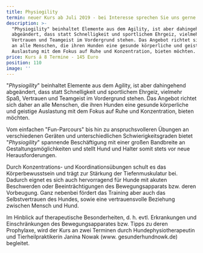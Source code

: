 ```yaml
---
title: Physiogility
termin: neuer Kurs ab Juli 2019 - bei Interesse sprechen Sie uns gerne an!
description: >-
  "Physiogility" beinhaltet Elemente aus dem Agility, ist aber dahingehend
  abgeändert, dass statt Schnelligkeit und sportlichem Ehrgeiz, vielmehr Spaß,
  Vertrauen und Teamgeist im Vordergrund stehen. Das Angebot richtet sich daher
  an alle Menschen, die ihren Hunden eine gesunde körperliche und geistige
  Auslastung mit dem Fokus auf Ruhe und Konzentration, bieten möchten.
price: Kurs á 8 Termine - 145 Euro
position: 110
image: ''
---
```

"_Physiogility_" beinhaltet Elemente aus dem Agility, ist aber dahingehend abgeändert, dass statt Schnelligkeit und sportlichem Ehrgeiz, vielmehr Spaß, Vertrauen und Teamgeist im Vordergrund stehen. Das Angebot richtet sich daher an alle Menschen, die ihren Hunden eine gesunde körperliche und geistige Auslastung mit dem Fokus auf Ruhe und Konzentration, bieten möchten. 

Vom einfachen "Fun-Parcours" bis hin zu anspruchsvolleren Übungen an verschiedenen Geräten und unterschiedlichen Schwierigkeitsgraden bietet "_Physiogility_" spannende Beschäftigung mit einer großen Bandbreite an Gestaltungsmöglichkeiten und stellt Hund und Halter somit stets vor neue Herausforderungen. 

Durch Konzentrations- und Koordinationsübungen schult es das Körperbewusstsein und trägt zur Stärkung der Tiefenmuskulatur bei.  Dadurch eignet es sich auch hervorragend für Hunde mit akuten Beschwerden oder Beeinträchtigungen des Bewegungsapparats bzw. deren Vorbeugung. Ganz nebenbei fördert das Training aber auch das Selbstvertrauen des Hundes, sowie eine vertrauensvolle Beziehung zwischen Mensch und Hund. 

Im Hinblick auf therapeutische Besonderheiten, d. h. evtl. Erkrankungen und Einschränkungen des Bewegungsapparates bzw. Tipps zu deren Prophylaxe, wird der Kurs an zwei Terminen durch Hundephysiotherapeutin und Tierheilpraktikerin Janina Nowak (www. gesunderhundnowk.de) begleitet.
